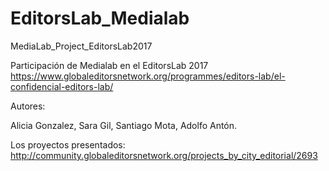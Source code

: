 # EditorsLab_Medialab
MediaLab_Project_EditorsLab2017

Participación de Medialab en el EditorsLab 2017
https://www.globaleditorsnetwork.org/programmes/editors-lab/el-confidencial-editors-lab/

Autores:

Alicia Gonzalez,
Sara Gil,
Santiago Mota,
Adolfo Antón.

Los proyectos presentados: http://community.globaleditorsnetwork.org/projects_by_city_editorial/2693
